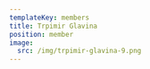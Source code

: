 ```yaml
---
templateKey: members
title: Trpimir Glavina
position: member
image:
  src: /img/trpimir-glavina-9.png
---
```

